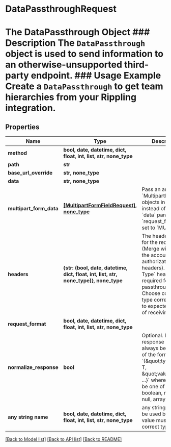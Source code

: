 # DataPassthroughRequest

# The DataPassthrough Object ### Description The `DataPassthrough` object is used to send information to an otherwise-unsupported third-party endpoint.  ### Usage Example Create a `DataPassthrough` to get team hierarchies from your Rippling integration.

## Properties
Name | Type | Description | Notes
------------ | ------------- | ------------- | -------------
**method** | **bool, date, datetime, dict, float, int, list, str, none_type** |  | 
**path** | **str** |  | 
**base_url_override** | **str, none_type** |  | [optional] 
**data** | **str, none_type** |  | [optional] 
**multipart_form_data** | [**[MultipartFormFieldRequest], none_type**](MultipartFormFieldRequest.md) | Pass an array of &#x60;MultipartFormField&#x60; objects in here instead of using the &#x60;data&#x60; param if &#x60;request_format&#x60; is set to &#x60;MULTIPART&#x60;. | [optional] 
**headers** | **{str: (bool, date, datetime, dict, float, int, list, str, none_type)}, none_type** | The headers to use for the request (Merge will handle the account&#39;s authorization headers). &#x60;Content-Type&#x60; header is required for passthrough. Choose content type corresponding to expected format of receiving server. | [optional] 
**request_format** | **bool, date, datetime, dict, float, int, list, str, none_type** |  | [optional] 
**normalize_response** | **bool** | Optional. If true, the response will always be an object of the form &#x60;{\&quot;type\&quot;: T, \&quot;value\&quot;: ...}&#x60; where &#x60;T&#x60; will be one of &#x60;string, boolean, number, null, array, object&#x60;. | [optional] 
**any string name** | **bool, date, datetime, dict, float, int, list, str, none_type** | any string name can be used but the value must be the correct type | [optional]

[[Back to Model list]](../README.md#documentation-for-models) [[Back to API list]](../README.md#documentation-for-api-endpoints) [[Back to README]](../README.md)


